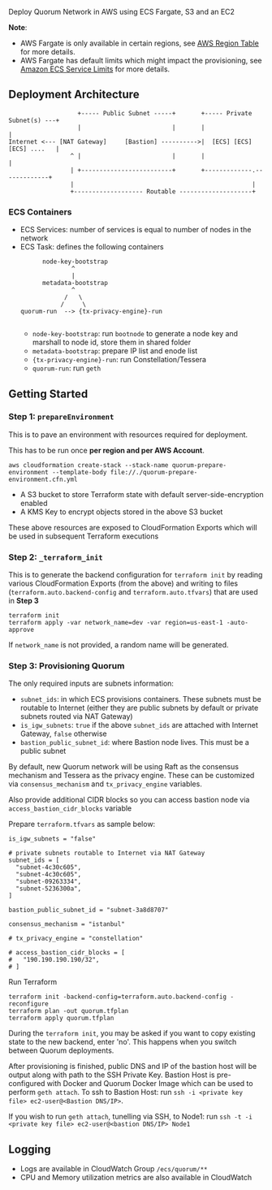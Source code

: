 Deploy Quorum Network in AWS using ECS Fargate, S3 and an EC2

**Note**:
* AWS Fargate is only available in certain regions, see [AWS Region Table](https://aws.amazon.com/about-aws/global-infrastructure/regional-product-services/) for more details.
* AWS Fargate has default limits which might impact the provisioning, see [Amazon ECS Service Limits](https://docs.aws.amazon.com/AmazonECS/latest/developerguide/service_limits.html) for more details.


## Deployment Architecture

```
                   +----- Public Subnet -----+       +----- Private Subnet(s) ---+
                   |                         |       |                           |
Internet <--- [NAT Gateway]     [Bastion] ---------->|  [ECS] [ECS] [ECS] ....   |
                 ^ |                         |       |                           |
                 | +-------------------------+       +-------------.-------------+
                 |                                                 |
                 +------------------- Routable --------------------+ 
```

### ECS Containers

* ECS Services: number of services is equal to number of nodes in the network
* ECS Task: defines the following containers
  ```
        node-key-bootstrap
                ^
                |
        metadata-bootstrap
                ^
              /   \
             /     \
  quorum-run  --> {tx-privacy-engine}-run
             
  ```
  * `node-key-bootstrap`: run `bootnode` to generate a node key and marshall to node id, store them in shared folder
  * `metadata-bootstrap`: prepare IP list and enode list
  * `{tx-privacy-engine}-run`: run Constellation/Tessera
  * `quorum-run`: run `geth`

## Getting Started

### Step 1: `prepareEnvironment`

This is to pave an environment with resources required for deployment. 

This has to be run once **per region and per AWS Account**.

```
aws cloudformation create-stack --stack-name quorum-prepare-environment --template-body file://./quorum-prepare-environment.cfn.yml
```

* A S3 bucket to store Terraform state with default server-side-encryption enabled
* A KMS Key to encrypt objects stored in the above S3 bucket

These above resources are exposed to CloudFormation Exports which will be used in subsequent Terraform executions

### Step 2: `_terraform_init`

This is to generate the backend configuration for `terraform init` by reading various CloudFormation Exports (from the above) 
and writing to files (`terraform.auto.backend-config` and `terraform.auto.tfvars`) that are used in **Step 3**

```
terraform init
terraform apply -var network_name=dev -var region=us-east-1 -auto-approve
```

If `network_name` is not provided, a random name will be generated.

### Step 3: Provisioning Quorum

The only required inputs are subnets information:
* `subnet_ids`: in which ECS provisions containers. These subnets must be routable to Internet (either they are public subnets by default or private subnets routed via NAT Gateway)
* `is_igw_subnets`: `true` if the above `subnet_ids` are attached with Internet Gateway, `false` otherwise
* `bastion_public_subnet_id`: where Bastion node lives. This must be a public subnet

By default, new Quorum network will be using Raft as the consensus mechanism and Tessera as the privacy engine. 
These can be customized via `consensus_mechanism` and `tx_privacy_engine` variables.

Also provide additional CIDR blocks so you can access bastion node via `access_bastion_cidr_blocks` variable

Prepare `terraform.tfvars` as sample below:
```
is_igw_subnets = "false"

# private subnets routable to Internet via NAT Gateway
subnet_ids = [
  "subnet-4c30c605",
  "subnet-4c30c605",
  "subnet-09263334",
  "subnet-5236300a",
]

bastion_public_subnet_id = "subnet-3a8d8707"

consensus_mechanism = "istanbul"

# tx_privacy_engine = "constellation"

# access_bastion_cidr_blocks = [
#   "190.190.190.190/32",
# ]
```

Run Terraform

```
terraform init -backend-config=terraform.auto.backend-config -reconfigure
terraform plan -out quorum.tfplan
terraform apply quorum.tfplan
```

During the `terraform init`, you may be asked if you want to copy existing state to the new backend, enter 'no'. 
This happens when you switch between Quorum deployments.

After provisioning is finished, public DNS and IP of the bastion host will be output along with path to the SSH Private Key.
Bastion Host is pre-configured with Docker and Quorum Docker Image which can be used to perform `geth attach`.
To ssh to Bastion Host: run `ssh -i <private key file> ec2-user@<Bastion DNS/IP>`.

If you wish to run `geth attach`, tunelling via SSH, to Node1:  run `ssh -t -i <private key file> ec2-user@<bastion DNS/IP> Node1`

## Logging

* Logs are available in CloudWatch Group `/ecs/quorum/**`
* CPU and Memory utilization metrics are also available in CloudWatch
